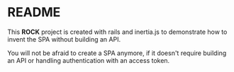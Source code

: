 # README

This **ROCK** project is created with rails and inertia.js to demonstrate how to invent the SPA without building an API.

You will not be afraid to create a SPA anymore, if it doesn't require building an API or handling authentication with an access token.
